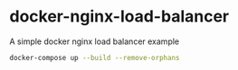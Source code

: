# docker-nginx-load-balancer
A simple docker nginx load balancer example

```sh
docker-compose up --build --remove-orphans
```